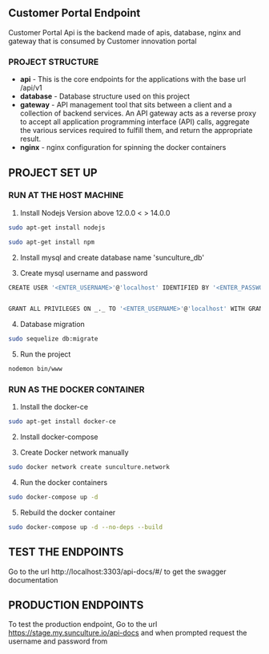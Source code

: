 <h2 align="start">Customer Portal Endpoint</h2>

<p align="start">Customer Portal Api is the backend made of apis, database, nginx and gateway that is consumed by Customer innovation portal</p>

### PROJECT STRUCTURE

- <b>api</b> - This is the core endpoints for the applications with the base url /api/v1
- <b>database</b> - Database structure used on this project
- <b>gateway</b> - API management tool that sits between a client and a collection of backend services. An API gateway acts as a reverse proxy to accept all application programming interface (API) calls, aggregate the various services required to fulfill them, and return the appropriate result.
- <b>nginx</b> - nginx configuration for spinning the docker containers

## PROJECT SET UP

### RUN AT THE HOST MACHINE

1. Install Nodejs Version above 12.0.0 < > 14.0.0

```bash
sudo apt-get install nodejs
```

```bash
sudo apt-get install npm
```

2. Install mysql and create database name 'sunculture_db'

3. Create mysql username and password

```bash
CREATE USER '<ENTER_USERNAME>'@'localhost' IDENTIFIED BY '<ENTER_PASSWORD>';


GRANT ALL PRIVILEGES ON _._ TO '<ENTER_USERNAME>'@'localhost' WITH GRANT OPTION;


```

4. Database migration

```bash
sudo sequelize db:migrate
```

5. Run the project

```bash
nodemon bin/www
```

### RUN AS THE DOCKER CONTAINER

1. Install the docker-ce

```bash
sudo apt-get install docker-ce
```

2. Install docker-compose

3. Create Docker network manually

```bash
sudo docker network create sunculture.network
```

4. Run the docker containers

```bash
sudo docker-compose up -d
```

5. Rebuild the docker container

```bash
sudo docker-compose up -d --no-deps --build
```

## TEST THE ENDPOINTS

Go to the url http://localhost:3303/api-docs/#/ to get the swagger documentation

## PRODUCTION ENDPOINTS

To test the production endpoint, Go to the url https://stage.my.sunculture.io/api-docs and when prompted request the username and password from <IT Manager>
